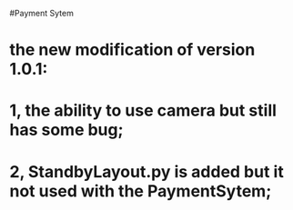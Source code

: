 #Payment Sytem
# the new modification of version 1.0.1:
#   1, the ability to use camera but still has some bug;
#   2, StandbyLayout.py is added but it not used with the PaymentSytem;
